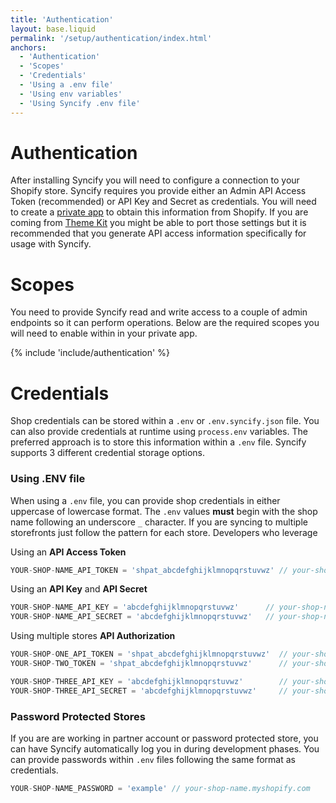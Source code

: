 ```yaml
---
title: 'Authentication'
layout: base.liquid
permalink: '/setup/authentication/index.html'
anchors:
  - 'Authentication'
  - 'Scopes'
  - 'Credentials'
  - 'Using a .env file'
  - 'Using env variables'
  - 'Using Syncify .env file'
---
```


# Authentication

After installing Syncify you will need to configure a connection to your Shopify store. Syncify requires you provide either an Admin API Access Token (recommended) or API Key and Secret as credentials. You will need to create a [private app](https://help.shopify.com/en/manual/apps/private-apps) to obtain this information from Shopify. If you are coming from [Theme Kit](https://shopify.dev/themes/tools/theme-kit) you might be able to port those settings but it is recommended that you generate API access information specifically for usage with Syncify.

# Scopes

You need to provide Syncify read and write access to a couple of admin endpoints so it can perform operations. Below are the required scopes you will need to enable within in your private app.

{% include 'include/authentication' %}

# Credentials

Shop credentials can be stored within a `.env` or `.env.syncify.json` file. You can also provide credentials at runtime using `process.env` variables. The preferred approach is to store this information within a `.env` file. Syncify supports 3 different credential storage options.

### Using .ENV file

When using a `.env` file, you can provide shop credentials in either uppercase of lowercase format. The `.env` values **must** begin with the shop name following an underscore `_` character. If you are syncing to multiple storefronts just follow the pattern for each store. Developers who leverage

Using an **API Access Token**

```js
YOUR-SHOP-NAME_API_TOKEN = 'shpat_abcdefghijklmnopqrstuvwz' // your-shop-name.myshopify.com
```

Using an **API Key** and **API Secret**

```js
YOUR-SHOP-NAME_API_KEY = 'abcdefghijklmnopqrstuvwz'      // your-shop-name.myshopify.com
YOUR-SHOP-NAME_API_SECRET = 'abcdefghijklmnopqrstuvwz'   // your-shop-name.myshopify.com
```

Using multiple stores **API Authorization**

```js
YOUR-SHOP-ONE_API_TOKEN = 'shpat_abcdefghijklmnopqrstuvwz'  // your-shop-one.myshopify.com
YOUR-SHOP-TWO_TOKEN = 'shpat_abcdefghijklmnopqrstuvwz'      // your-shop-two.myshopify.com

YOUR-SHOP-THREE_API_KEY = 'abcdefghijklmnopqrstuvwz'        // your-shop-three.myshopify.com
YOUR-SHOP-THREE_API_SECRET = 'abcdefghijklmnopqrstuvwz'     // your-shop-three.myshopify.com
```

### Password Protected Stores

If you are are working in partner account or password protected store, you can have Syncify automatically log you in during development phases. You can provide passwords within `.env` files following the same format as credentials.

```js
YOUR-SHOP-NAME_PASSWORD = 'example' // your-shop-name.myshopify.com
```
